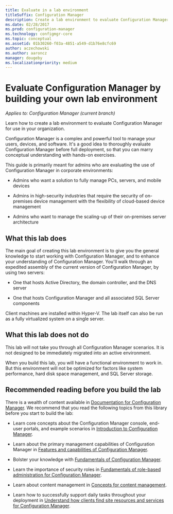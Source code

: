 ```yaml
---
title: Evaluate in a lab environment
titleSuffix: Configuration Manager
description: Create a lab environment to evaluate Configuration Manager for use in your organization.
ms.date: 02/28/2017
ms.prod: configuration-manager
ms.technology: configmgr-core
ms.topic: conceptual
ms.assetid: 01b30260-f03a-4851-a549-d1b76e8cfc69
author: aczechowski
ms.author: aaroncz
manager: dougeby
ms.localizationpriority: medium
---
```

# Evaluate Configuration Manager by building your own lab environment

*Applies to: Configuration Manager (current branch)*

 Learn how to create a lab environment to evaluate Configuration Manager for use in your organization.  

 Configuration Manager is a complex and powerful tool to manage your users, devices, and software. It's a good idea to thoroughly evaluate Configuration Manager before full deployment, so that you can marry conceptual understanding with hands-on exercises.  

 This guide is primarily meant for admins who are evaluating the use of Configuration Manager in corporate environments:  

-   Admins who want a solution to fully manage PCs, servers, and mobile devices  

-   Admins in high-security industries that require the security of on-premises device management with the flexibility of cloud-based device management  

-   Admins who want to manage the scaling-up of their on-premises server architecture  

## What this lab does  
 The main goal of creating this lab environment is to give you the general knowledge to start working with Configuration Manager, and to enhance your understanding of Configuration Manager. You'll walk through an expedited assembly of the current version of Configuration Manager, by using two servers:  

-   One that hosts Active Directory, the domain controller, and the DNS server  

-   One that hosts Configuration Manager and all associated SQL Server components  

Client machines are installed within Hyper-V. The lab itself can also be run as a fully virtualized system on a single server.  

## What this lab does not do  
 This lab will not take you through all Configuration Manager scenarios. It is not designed to be immediately migrated into an active environment.  

 When you build this lab, you will have a functional environment to work in. But this environment will not be optimized for factors like system performance, hard disk space management, and SQL Server storage.  

##  <a name="BKMK_EvalRec"></a> Recommended reading before you build the lab  
 There is a wealth of content available in [Documentation for Configuration Manager](/sccm/). We recommend that you read the following topics from this library before you start to build the lab:  

-   Learn core concepts about the Configuration Manager console, end-user portals, and example scenarios in [Introduction to Configuration Manager](../../core/understand/introduction.md).  

-   Learn about the primary management capabilities of Configuration Manager in [Features and capabilities of Configuration Manager](../../core/plan-design/changes/features-and-capabilities.md).  

-   Bolster your knowledge with [Fundamentals of Configuration Manager](../../core/understand/fundamentals.md).  

-   Learn the importance of security roles in [Fundamentals of role-based administration for Configuration Manager](../../core/understand/fundamentals-of-role-based-administration.md).  

-   Learn about content management in [Concepts for content management](../../core/plan-design/hierarchy/fundamental-concepts-for-content-management.md).  

-   Learn how to successfully support daily tasks throughout your deployment in [Understand how clients find site resources and services for Configuration Manager](../../core/plan-design/hierarchy/understand-how-clients-find-site-resources-and-services.md).